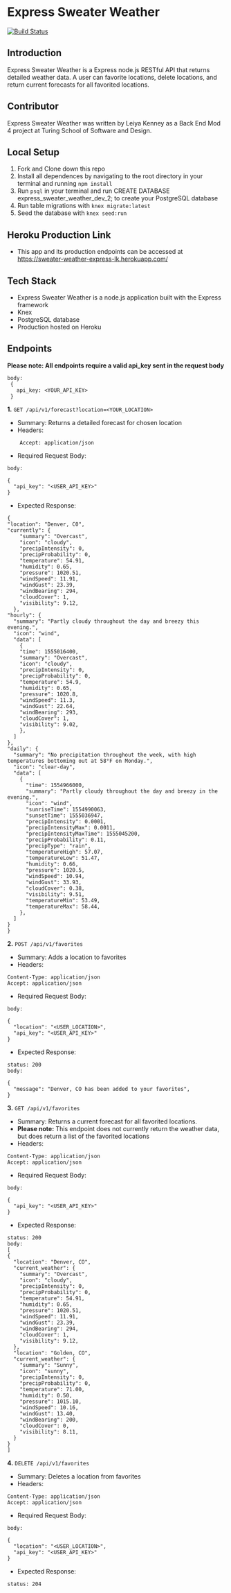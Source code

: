 # Express Sweater Weather

[![Build Status](https://travis-ci.com/turingschool-examples/all-your-base.svg?branch=master)](https://travis-ci.com/turingschool-examples/all-your-base)

## Introduction
Express Sweater Weather is a Express node.js RESTful API that returns detailed weather data. A user can favorite locations, delete locations, and return current forecasts for all favorited locations.

## Contributor
Express Sweater Weather was written by Leiya Kenney as a Back End Mod 4 project at Turing School of Software and Design.

## Local Setup
1. Fork and Clone down this repo
2. Install all dependences by navigating to the root directory in your terminal and running `npm install`
3. Run `psql` in your terminal and run CREATE DATABASE express_sweater_weather_dev_2; to create your PostgreSQL database
4. Run table migrations with `knex migrate:latest`
5. Seed the database with `knex seed:run`


## Heroku Production Link
- This app and its production endpoints can be accessed at https://sweater-weather-express-lk.herokuapp.com/ 

## Tech Stack
- Express Sweater Weather is a node.js application built with the Express framework
- Knex
- PostgreSQL database
- Production hosted on Heroku

## Endpoints 
**Please note: All endpoints require a valid api_key sent in the request body**

```
body:
 {
   api_key: <YOUR_API_KEY>
 }
```

**1.** `GET /api/v1/forecast?location=<YOUR_LOCATION>`
   * Summary: Returns a detailed forecast for chosen location
   * Headers: 
   ``` Content-Type: application/json
       Accept: application/json 
   ```
   * Required Request Body: 
   ```
   body:

   {
     "api_key": "<USER_API_KEY>"
   }
   ```
   * Expected Response: 
   ```
   {
   "location": "Denver, C0",
   "currently": {
       "summary": "Overcast",
       "icon": "cloudy",
       "precipIntensity": 0,
       "precipProbability": 0,
       "temperature": 54.91,
       "humidity": 0.65,
       "pressure": 1020.51,
       "windSpeed": 11.91,
       "windGust": 23.39,
       "windBearing": 294,
       "cloudCover": 1,
       "visibility": 9.12,
     },
   "hourly": {
     "summary": "Partly cloudy throughout the day and breezy this evening.",
     "icon": "wind",
     "data": [
       {
       "time": 1555016400,
       "summary": "Overcast",
       "icon": "cloudy",
       "precipIntensity": 0,
       "precipProbability": 0,
       "temperature": 54.9,
       "humidity": 0.65,
       "pressure": 1020.8,
       "windSpeed": 11.3,
       "windGust": 22.64,
       "windBearing": 293,
       "cloudCover": 1,
       "visibility": 9.02,
       },
     ]
   },
   "daily": {
     "summary": "No precipitation throughout the week, with high temperatures bottoming out at 58°F on Monday.",
     "icon": "clear-day",
     "data": [
       {
         "time": 1554966000,
         "summary": "Partly cloudy throughout the day and breezy in the evening.",
         "icon": "wind",
         "sunriseTime": 1554990063,
         "sunsetTime": 1555036947,
         "precipIntensity": 0.0001,
         "precipIntensityMax": 0.0011,
         "precipIntensityMaxTime": 1555045200,
         "precipProbability": 0.11,
         "precipType": "rain",
         "temperatureHigh": 57.07,
         "temperatureLow": 51.47,
         "humidity": 0.66,
         "pressure": 1020.5,
         "windSpeed": 10.94,
         "windGust": 33.93,
         "cloudCover": 0.38,
         "visibility": 9.51,
         "temperatureMin": 53.49,
         "temperatureMax": 58.44,
       },
     ]
   }
 }
   ```
**2.** `POST /api/v1/favorites`
   * Summary: Adds a location to favorites
   * Headers: 
   ```
   Content-Type: application/json
   Accept: application/json
   ```
   * Required Request Body: 
   ```
   body:

   {
     "location": "<USER_LOCATION>",
     "api_key": "<USER_API_KEY>"
   }
   ```
   * Expected Response: 
   ```
   status: 200
   body:

   {
     "message": "Denver, CO has been added to your favorites",
   }
   ```
**3.** `GET /api/v1/favorites`
   * Summary: Returns a current forecast for all favorited locations.
   * **Please note:** This endpoint does not currently return the weather data, but does return a list of the favorited locations
   * Headers: 
   ```
   Content-Type: application/json
   Accept: application/json
   ```
   * Required Request Body: 
   ```
   body:

   {
     "api_key": "<USER_API_KEY>"
   }
   ```
   * Expected Response: 
   ```
   status: 200
 body:
 [
   {
     "location": "Denver, CO",
     "current_weather": {
       "summary": "Overcast",
       "icon": "cloudy",
       "precipIntensity": 0,
       "precipProbability": 0,
       "temperature": 54.91,
       "humidity": 0.65,
       "pressure": 1020.51,
       "windSpeed": 11.91,
       "windGust": 23.39,
       "windBearing": 294,
       "cloudCover": 1,
       "visibility": 9.12,
     },
     "location": "Golden, CO",
     "current_weather": {
       "summary": "Sunny",
       "icon": "sunny",
       "precipIntensity": 0,
       "precipProbability": 0,
       "temperature": 71.00,
       "humidity": 0.50,
       "pressure": 1015.10,
       "windSpeed": 10.16,
       "windGust": 13.40,
       "windBearing": 200,
       "cloudCover": 0,
       "visibility": 8.11,
     }
   }
 ]
   ```
**4.** `DELETE /api/v1/favorites`
   * Summary: Deletes a location from favorites
   * Headers: 
   ```
   Content-Type: application/json
   Accept: application/json
   ```
   * Required Request Body: 
   ```
   body:

   {
     "location": "<USER_LOCATION>",
     "api_key": "<USER_API_KEY>"
   }
   ```
  * Expected Response: 
  ```
  status: 204
  ```
  
